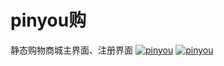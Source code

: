 # pinyou购
静态购物商城主界面、注册界面
[![pinyou](https://img.17carat.cn/2024/04/github/pinyou1.png "pinyou")](https://img.17carat.cn/2024/04/github/pinyou1.png "pinyou")
[![pinyou](https://img.17carat.cn/2024/04/github/pinyou.png "pinyou")](https://img.17carat.cn/2024/04/github/pinyou.png "pinyou")
